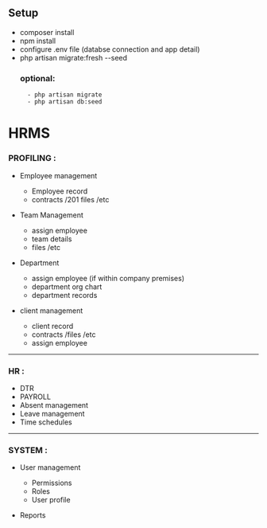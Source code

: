 ## Setup
- composer install
- npm install
- configure .env file (databse connection and app detail)
- php artisan migrate:fresh --seed
    ### optional:
        - php artisan migrate
        - php artisan db:seed


# HRMS
### PROFILING :
- Employee management
    - Employee record
    - contracts /201 files /etc

- Team Management
    - assign employee
    - team details
    - files /etc

- Department
    - assign employee (if within company premises)
    - department org chart
    - department records

- client management
    - client record
    - contracts /files /etc
    - assign employee
---

### HR :
- DTR
- PAYROLL
- Absent management
- Leave management
- Time schedules
---

### SYSTEM :
- User management
    - Permissions
    - Roles
    - User profile

- Reports